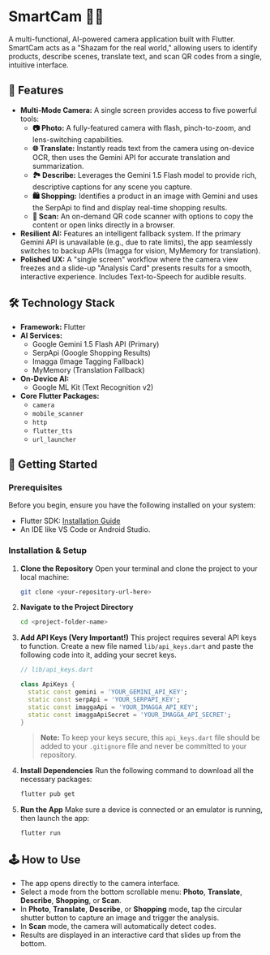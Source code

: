 # SmartCam 📸✨

A multi-functional, AI-powered camera application built with Flutter. SmartCam acts as a "Shazam for the real world," allowing users to identify products, describe scenes, translate text, and scan QR codes from a single, intuitive interface.

## 🌟 Features

* **Multi-Mode Camera:** A single screen provides access to five powerful tools:
    * **📷 Photo:** A fully-featured camera with flash, pinch-to-zoom, and lens-switching capabilities.
    * **🌐 Translate:** Instantly reads text from the camera using on-device OCR, then uses the Gemini API for accurate translation and summarization.
    * **🏞️ Describe:** Leverages the Gemini 1.5 Flash model to provide rich, descriptive captions for any scene you capture.
    * **🛍️ Shopping:** Identifies a product in an image with Gemini and uses the SerpApi to find and display real-time shopping results.
    * **🔗 Scan:** An on-demand QR code scanner with options to copy the content or open links directly in a browser.
* **Resilient AI:** Features an intelligent fallback system. If the primary Gemini API is unavailable (e.g., due to rate limits), the app seamlessly switches to backup APIs (Imagga for vision, MyMemory for translation).
* **Polished UX:** A "single screen" workflow where the camera view freezes and a slide-up "Analysis Card" presents results for a smooth, interactive experience. Includes Text-to-Speech for audible results.

## 🛠️ Technology Stack

* **Framework:** Flutter
* **AI Services:**
    * Google Gemini 1.5 Flash API (Primary)
    * SerpApi (Google Shopping Results)
    * Imagga (Image Tagging Fallback)
    * MyMemory (Translation Fallback)
* **On-Device AI:**
    * Google ML Kit (Text Recognition v2)
* **Core Flutter Packages:**
    * `camera`
    * `mobile_scanner`
    * `http`
    * `flutter_tts`
    * `url_launcher`

## 🚀 Getting Started

### Prerequisites

Before you begin, ensure you have the following installed on your system:
* Flutter SDK: [Installation Guide](https://flutter.dev/docs/get-started/install)
* An IDE like VS Code or Android Studio.

### Installation & Setup

1.  **Clone the Repository**
    Open your terminal and clone the project to your local machine:
    ```bash
    git clone <your-repository-url-here>
    ```

2.  **Navigate to the Project Directory**
    ```bash
    cd <project-folder-name>
    ```

3.  **Add API Keys (Very Important!)**
    This project requires several API keys to function. Create a new file named `lib/api_keys.dart` and paste the following code into it, adding your secret keys.

    ```dart
    // lib/api_keys.dart

    class ApiKeys {
      static const gemini = 'YOUR_GEMINI_API_KEY';
      static const serpApi = 'YOUR_SERPAPI_KEY';
      static const imaggaApi = 'YOUR_IMAGGA_API_KEY';
      static const imaggaApiSecret = 'YOUR_IMAGGA_API_SECRET';
    }
    ```
    > **Note:** To keep your keys secure, this `api_keys.dart` file should be added to your `.gitignore` file and never be committed to your repository.

4.  **Install Dependencies**
    Run the following command to download all the necessary packages:
    ```bash
    flutter pub get
    ```

5.  **Run the App**
    Make sure a device is connected or an emulator is running, then launch the app:
    ```bash
    flutter run
    ```

## 🕹️ How to Use

* The app opens directly to the camera interface.
* Select a mode from the bottom scrollable menu: **Photo**, **Translate**, **Describe**, **Shopping**, or **Scan**.
* In **Photo**, **Translate**, **Describe**, or **Shopping** mode, tap the circular shutter button to capture an image and trigger the analysis.
* In **Scan** mode, the camera will automatically detect codes.
* Results are displayed in an interactive card that slides up from the bottom.